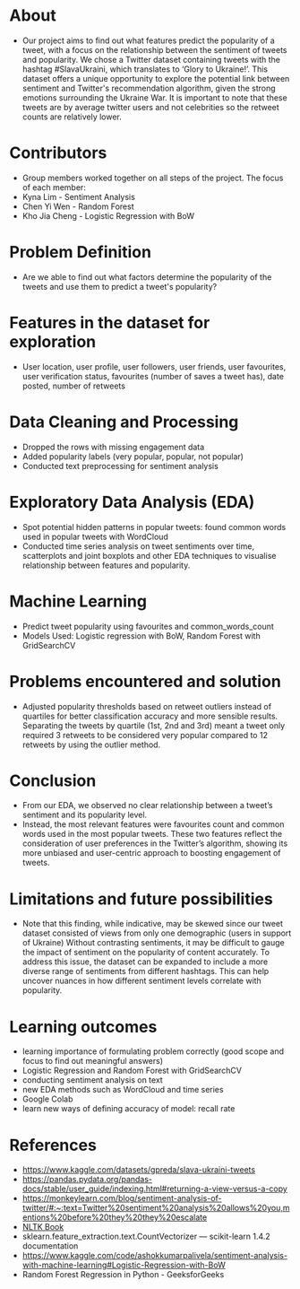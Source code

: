 # About
- Our project aims to find out what features predict the popularity of a tweet, with a focus on the relationship between the sentiment of tweets and popularity. We chose a Twitter dataset containing tweets with the hashtag #SlavaUkraini, which translates to ‘Glory to Ukraine!’. This dataset offers a unique opportunity to explore the potential link between sentiment and Twitter's recommendation algorithm, given the strong emotions surrounding the Ukraine War. It is important to note that these tweets are by average twitter users and not celebrities so the retweet counts are relatively lower.

# Contributors
- Group members worked together on all steps of the project. The focus of each member:
- Kyna Lim -  Sentiment Analysis
- Chen Yi Wen - Random Forest
- Kho Jia Cheng - Logistic Regression with BoW

# Problem Definition
- Are we able to find out what factors determine the popularity of the tweets and use them to predict a tweet's popularity?

# Features in the dataset for exploration
- User location, user profile, user followers, user friends, user favourites, user verification status, favourites (number of saves a tweet has), date posted, number of retweets

# Data Cleaning and Processing
- Dropped the rows with missing engagement data 
- Added popularity labels (very popular, popular, not popular)
- Conducted text preprocessing for sentiment analysis

# Exploratory Data Analysis (EDA)
- Spot potential hidden patterns in popular tweets: found common words used in popular tweets with WordCloud 
- Conducted time series analysis on tweet sentiments over time, scatterplots and joint boxplots and other EDA techniques to visualise relationship between features and popularity. 

# Machine Learning
- Predict tweet popularity using favourites and common_words_count
- Models Used: Logistic regression with BoW, Random Forest with GridSearchCV

# Problems encountered and solution
- Adjusted popularity thresholds based on retweet outliers instead of quartiles for better classification accuracy and more sensible results. Separating the tweets by quartile (1st, 2nd and 3rd) meant a tweet only required 3 retweets to be considered very popular compared to 12 retweets by using the outlier method.

# Conclusion
- From our EDA, we observed no clear relationship between a tweet’s sentiment and its popularity level.
- Instead, the most relevant features were favourites count and common words used in the most popular tweets. These two features reflect the consideration of user preferences in the Twitter’s algorithm, showing its more unbiased and user-centric approach to boosting engagement of tweets.

# Limitations and future possibilities
- Note that this finding, while indicative, may be skewed since our tweet dataset consisted of views from only one demographic (users in support of Ukraine) Without contrasting sentiments, it may be difficult to gauge the impact of sentiment on the popularity of content accurately. To address this issue, the dataset can be expanded to include a more diverse range of sentiments from different hashtags. This can help uncover nuances in how different sentiment levels correlate with popularity.

# Learning outcomes
- learning importance of formulating problem correctly (good scope and focus to find out meaningful answers)
- Logistic Regression and Random Forest with GridSearchCV
- conducting sentiment analysis on text
- new EDA methods such as WordCloud and time series
- Google Colab
- learn new ways of defining accuracy of model: recall rate

# References
- https://www.kaggle.com/datasets/gpreda/slava-ukraini-tweets
- https://pandas.pydata.org/pandas-docs/stable/user_guide/indexing.html#returning-a-view-versus-a-copy
- https://monkeylearn.com/blog/sentiment-analysis-of-twitter/#:~:text=Twitter%20sentiment%20analysis%20allows%20you,mentions%20before%20they%20they%20escalate
- [NLTK Book](https://www.nltk.org/book/)
- sklearn.feature_extraction.text.CountVectorizer — scikit-learn 1.4.2 documentation
- https://www.kaggle.com/code/ashokkumarpalivela/sentiment-analysis-with-machine-learning#Logistic-Regression-with-BoW
- Random Forest Regression in Python - GeeksforGeeks

